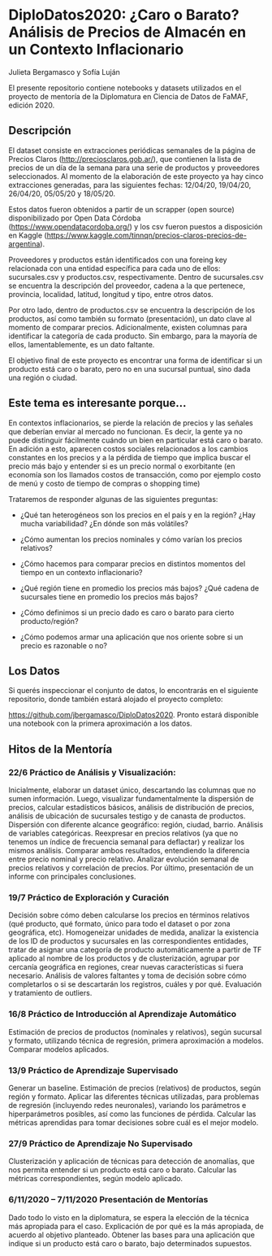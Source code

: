 # DiploDatos2020: ¿Caro o Barato? Análisis de Precios de Almacén en un Contexto Inflacionario
Julieta Bergamasco y Sofía Luján
 
  El presente repositorio contiene notebooks y datasets utilizados en el proyecto de mentoría de la Diplomatura en Ciencia de Datos de FaMAF, edición 2020.

## Descripción
El dataset consiste en extracciones periódicas semanales de la página de Precios Claros (http://preciosclaros.gob.ar/), que contienen la lista de precios de un día de la semana para una serie de productos y proveedores seleccionados. Al momento de la elaboración de este proyecto ya hay cinco extracciones generadas, para las siguientes fechas: 12/04/20, 19/04/20, 26/04/20, 05/05/20 y 18/05/20.

Estos datos fueron obtenidos a partir de un scrapper (open source) disponibilizado por Open Data Córdoba (https://www.opendatacordoba.org/) y los csv fueron puestos a disposición en Kaggle (https://www.kaggle.com/tinnqn/precios-claros-precios-de-argentina).

Proveedores y productos están identificados con una foreing key relacionada con una entidad específica para cada uno de ellos:  sucursales.csv y productos.csv, respectivamente. Dentro de sucursales.csv se encuentra la descripción del proveedor, cadena a la que pertenece, provincia, localidad, latitud, longitud y tipo, entre otros datos.

Por otro lado, dentro de productos.csv se encuentra la descripción de los productos, así como también su formato (presentación), un dato clave al momento de comparar precios. Adicionalmente, existen columnas para identificar la categoría de cada producto. Sin embargo, para la mayoría de ellos, lamentablemente, es un dato faltante.

El objetivo final de este proyecto es encontrar una forma de identificar si un producto está caro o barato, pero no en una sucursal puntual, sino dada una región o ciudad.

## Este tema es interesante porque…
En contextos inflacionarios, se pierde la relación de precios y las señales que deberían enviar al mercado no funcionan. Es decir, la gente ya no puede distinguir fácilmente cuándo un bien en particular está caro o barato. En adición a esto, aparecen costos sociales relacionados a los cambios constantes en los precios y a la pérdida de tiempo que implica buscar el precio más bajo y entender si es un precio normal o exorbitante (en economía son los llamados costos de transacción, como por ejemplo costo de menú y costo de tiempo de compras o shopping time)

Trataremos de responder algunas de las siguientes preguntas:
- ¿Qué tan heterogéneos son los precios en el país y en la región? ¿Hay mucha variabilidad? ¿En dónde son más volátiles?

- ¿Cómo aumentan los precios nominales y cómo varían los precios relativos?

- ¿Cómo hacemos para comparar precios en distintos momentos del tiempo en un contexto inflacionario?

- ¿Qué región tiene en promedio los precios más bajos? ¿Qué cadena de sucursales tiene en promedio los precios más bajos?

- ¿Cómo definimos si un precio dado es caro o barato para cierto producto/región?

- ¿Cómo podemos armar una aplicación que nos oriente sobre si un precio es razonable o no?

## Los Datos
Si querés inspeccionar el conjunto de datos, lo encontrarás en el siguiente repositorio, donde también estará alojado el proyecto completo:

https://github.com/jbergamasco/DiploDatos2020. Pronto estará disponible una notebook con la primera aproximación a los datos.

## Hitos de la Mentoría
### 22/6 Práctico de Análisis y Visualización:
Inicialmente, elaborar un dataset único, descartando las columnas que no sumen información. Luego, visualizar fundamentalmente la dispersión de precios, calcular estadísticos básicos, análisis de distribución de precios, análisis de ubicación de sucursales testigo y de canasta de productos. Dispersión con diferente alcance geográfico: región, ciudad, barrio. Análisis de variables categóricas. Reexpresar en precios relativos (ya que no tenemos un índice de frecuencia semanal para deflactar) y realizar los mismos análisis. Comparar ambos resultados, entendiendo la diferencia entre precio nominal y precio relativo. Analizar evolución semanal de precios relativos y correlación de precios. Por último, presentación de un informe con principales conclusiones.

### 19/7 Práctico de Exploración y Curación
Decisión sobre cómo deben calcularse los precios en términos relativos (qué producto, qué formato, único para todo el dataset o por zona geográfica, etc). Homogeneizar unidades de medida, analizar la existencia de los ID de productos y sucursales en las correspondientes entidades, tratar de asignar una categoría de producto automáticamente a partir de TF aplicado al nombre de los productos y de clusterización, agrupar por cercanía geográfica en regiones, crear nuevas características si fuera necesario. Análisis de valores faltantes y toma de decisión sobre cómo completarlos o si se descartarán los registros, cuáles y por qué. Evaluación y tratamiento de outliers.

### 16/8 Práctico de Introducción al Aprendizaje Automático
Estimación de precios de productos (nominales y relativos), según sucursal y formato, utilizando técnica de regresión, primera aproximación a modelos. Comparar modelos aplicados.

### 13/9 Práctico de Aprendizaje Supervisado
Generar un baseline. Estimación de precios (relativos) de productos, según región y formato. Aplicar las diferentes técnicas utilizadas, para problemas de regresión (incluyendo redes neuronales), variando los parámetros e hiperparámetros posibles, así como las funciones de pérdida. Calcular las métricas aprendidas para tomar decisiones sobre cuál es el mejor modelo.

### 27/9 Práctico de Aprendizaje No Supervisado
Clusterización y aplicación de técnicas para detección de anomalías, que nos permita entender si un producto está caro o barato. Calcular las métricas correspondientes, según modelo aplicado.

### 6/11/2020 – 7/11/2020 Presentación de Mentorías
Dado todo lo visto en la diplomatura, se espera la elección de la técnica más apropiada para el caso. Explicación de por qué es la más apropiada, de acuerdo al objetivo planteado. Obtener las bases para una aplicación que indique si un producto está caro o barato, bajo determinados supuestos.
